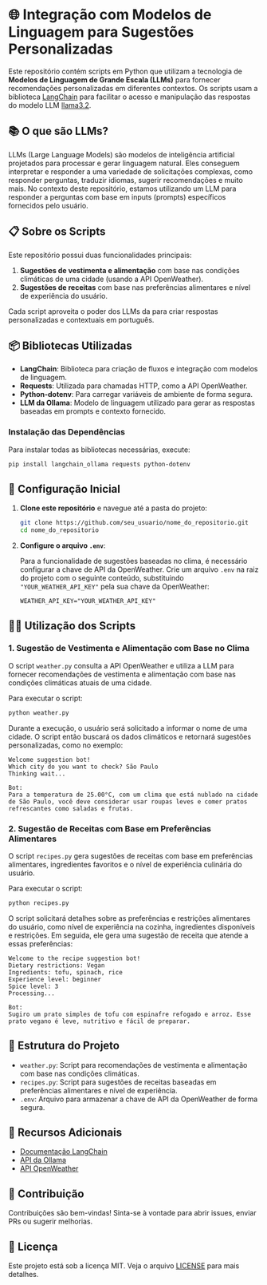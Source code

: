 # 🌐 Integração com Modelos de Linguagem para Sugestões Personalizadas

Este repositório contém scripts em Python que utilizam a tecnologia de **Modelos de Linguagem de Grande Escala (LLMs)** para fornecer recomendações personalizadas em diferentes contextos. Os scripts usam a biblioteca [LangChain](https://python.langchain.com/) para facilitar o acesso e manipulação das respostas do modelo LLM [llama3.2]([https://ollama.com/](https://ollama.com/library/llama3.2)).

## 📚 O que são LLMs?

LLMs (Large Language Models) são modelos de inteligência artificial projetados para processar e gerar linguagem natural. Eles conseguem interpretar e responder a uma variedade de solicitações complexas, como responder perguntas, traduzir idiomas, sugerir recomendações e muito mais. No contexto deste repositório, estamos utilizando um LLM para responder a perguntas com base em inputs (prompts) específicos fornecidos pelo usuário.

## 📋 Sobre os Scripts

Este repositório possui duas funcionalidades principais:

1. **Sugestões de vestimenta e alimentação** com base nas condições climáticas de uma cidade (usando a API OpenWeather).
2. **Sugestões de receitas** com base nas preferências alimentares e nível de experiência do usuário.

Cada script aproveita o poder dos LLMs da para criar respostas personalizadas e contextuais em português.

## 📦 Bibliotecas Utilizadas

- **LangChain**: Biblioteca para criação de fluxos e integração com modelos de linguagem.
- **Requests**: Utilizada para chamadas HTTP, como a API OpenWeather.
- **Python-dotenv**: Para carregar variáveis de ambiente de forma segura.
- **LLM da Ollama**: Modelo de linguagem utilizado para gerar as respostas baseadas em prompts e contexto fornecido.

### Instalação das Dependências

Para instalar todas as bibliotecas necessárias, execute:

```bash
pip install langchain_ollama requests python-dotenv
```

## 🚀 Configuração Inicial

1. **Clone este repositório** e navegue até a pasta do projeto:
   ```bash
   git clone https://github.com/seu_usuario/nome_do_repositorio.git
   cd nome_do_repositorio
   ```

2. **Configure o arquivo `.env`**:

   Para a funcionalidade de sugestões baseadas no clima, é necessário configurar a chave de API da OpenWeather. Crie um arquivo `.env` na raiz do projeto com o seguinte conteúdo, substituindo `"YOUR_WEATHER_API_KEY"` pela sua chave da OpenWeather:

   ```plaintext
   WEATHER_API_KEY="YOUR_WEATHER_API_KEY"
   ```

## 🧑‍💻 Utilização dos Scripts

### 1. Sugestão de Vestimenta e Alimentação com Base no Clima

O script `weather.py` consulta a API OpenWeather e utiliza a LLM para fornecer recomendações de vestimenta e alimentação com base nas condições climáticas atuais de uma cidade.

Para executar o script:

```bash
python weather.py
```

Durante a execução, o usuário será solicitado a informar o nome de uma cidade. O script então buscará os dados climáticos e retornará sugestões personalizadas, como no exemplo:

```plaintext
Welcome suggestion bot!
Which city do you want to check? São Paulo
Thinking wait...

Bot:
Para a temperatura de 25.00°C, com um clima que está nublado na cidade de São Paulo, você deve considerar usar roupas leves e comer pratos refrescantes como saladas e frutas.
```

### 2. Sugestão de Receitas com Base em Preferências Alimentares

O script `recipes.py` gera sugestões de receitas com base em preferências alimentares, ingredientes favoritos e o nível de experiência culinária do usuário.

Para executar o script:

```bash
python recipes.py
```

O script solicitará detalhes sobre as preferências e restrições alimentares do usuário, como nível de experiência na cozinha, ingredientes disponíveis e restrições. Em seguida, ele gera uma sugestão de receita que atende a essas preferências:

```plaintext
Welcome to the recipe suggestion bot!
Dietary restrictions: Vegan
Ingredients: tofu, spinach, rice
Experience level: beginner
Spice level: 3
Processing...

Bot:
Sugiro um prato simples de tofu com espinafre refogado e arroz. Esse prato vegano é leve, nutritivo e fácil de preparar.
```

## 🔧 Estrutura do Projeto

- `weather.py`: Script para recomendações de vestimenta e alimentação com base nas condições climáticas.
- `recipes.py`: Script para sugestões de receitas baseadas em preferências alimentares e nível de experiência.
- `.env`: Arquivo para armazenar a chave de API da OpenWeather de forma segura.


## 🔗 Recursos Adicionais

- [Documentação LangChain](https://python.langchain.com/)
- [API da Ollama](https://ollama.com/api)
- [API OpenWeather](https://openweathermap.org/api)

## 🤝 Contribuição

Contribuições são bem-vindas! Sinta-se à vontade para abrir issues, enviar PRs ou sugerir melhorias.

## 📜 Licença

Este projeto está sob a licença MIT. Veja o arquivo [LICENSE](./LICENSE) para mais detalhes.

